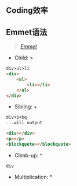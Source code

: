 Coding效率
---
Emmet语法
---
>*[Emmet](http://emmet.io/)*

- Child: >
```HTML
div>ul>li
<div>
    <ul>
        <li></li>
    </ul>
</div>
```
- Sibling: +
```HTML
div+p+bq
...will output

<div></div>
<p></p>
<blockquote></blockquote>
```
- Climb-up: ^
```
div
```
- Multiplication: *
